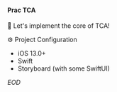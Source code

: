 #### Prac TCA



🎯 Let's implement the core of TCA!



⚙️ Project Configuration

*   iOS 13.0+
*   Swift
*   Storyboard (with some SwiftUI)



*EOD*